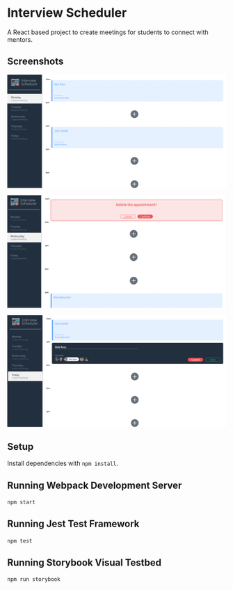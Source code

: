 # Interview Scheduler

A React based project to create meetings for students to connect with mentors.

## Screenshots

![Booked appointments display with option of adding more in empty slots](https://github.com/Yiusifer/scheduler/blob/master/docs/appointments.png?raw=true)

![Deleting a booked appointment](https://github.com/Yiusifer/scheduler/blob/master/docs/deleteAppointment.png?raw=true)

![Booking a new appointment](https://github.com/Yiusifer/scheduler/blob/master/docs/newAppointment.png?raw=true)

## Setup

Install dependencies with `npm install`.

## Running Webpack Development Server

```sh
npm start
```

## Running Jest Test Framework

```sh
npm test
```

## Running Storybook Visual Testbed

```sh
npm run storybook
```
